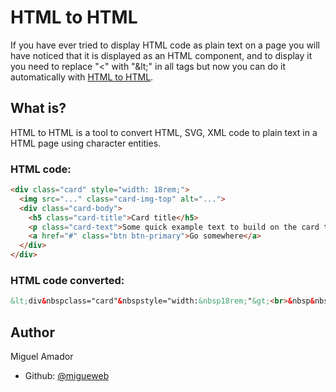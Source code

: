 # HTML to HTML
If you have ever tried to display HTML code as plain text on a page you will have noticed that it is displayed as an HTML component, and to display it you need to replace "<" with "&‎lt;" in all tags but now you can do it automatically with [HTML to HTML](https://migueweb.github.io/html-to-html).



## What is?
HTML to HTML is a tool to convert HTML, SVG, XML code to plain text in a HTML page using character entities.


### HTML code:
```html
<div class="card" style="width: 18rem;">
  <img src="..." class="card-img-top" alt="...">
  <div class="card-body">
    <h5 class="card-title">Card title</h5>
    <p class="card-text">Some quick example text to build on the card title and make up the bulk of the card's content.</p>
    <a href="#" class="btn btn-primary">Go somewhere</a>
  </div>
</div>
```
### HTML code converted:
```html
&lt;div&nbspclass="card"&nbspstyle="width:&nbsp18rem;"&gt;<br>&nbsp&nbsp&lt;img&nbspsrc="..."&nbspclass="card-img-top"&nbspalt="..."&gt;<br>&nbsp&nbsp&lt;div&nbspclass="card-body"&gt;<br>&nbsp&nbsp&nbsp&nbsp&lt;h5&nbspclass="card-title"&gt;Card&nbsptitle&lt;/h5&gt;<br>&nbsp&nbsp&nbsp&nbsp&lt;p&nbspclass="card-text"&gt;Some&nbspquick&nbspexample&nbsptext&nbspto&nbspbuild&nbspon&nbspthe&nbspcard&nbsptitle&nbspand&nbspmake&nbspup&nbspthe&nbspbulk&nbspof&nbspthe&nbspcard's&nbspcontent.&lt;/p&gt;<br>&nbsp&nbsp&nbsp&nbsp&lt;a&nbsphref="#"&nbspclass="btn&nbspbtn-primary"&gt;Go&nbspsomewhere&lt;/a&gt;<br>&nbsp&nbsp&lt;/div&gt;<br>&lt;/div&gt;
```

## Author
Miguel Amador
- Github: [@migueweb](https://github.com/migueweb)
